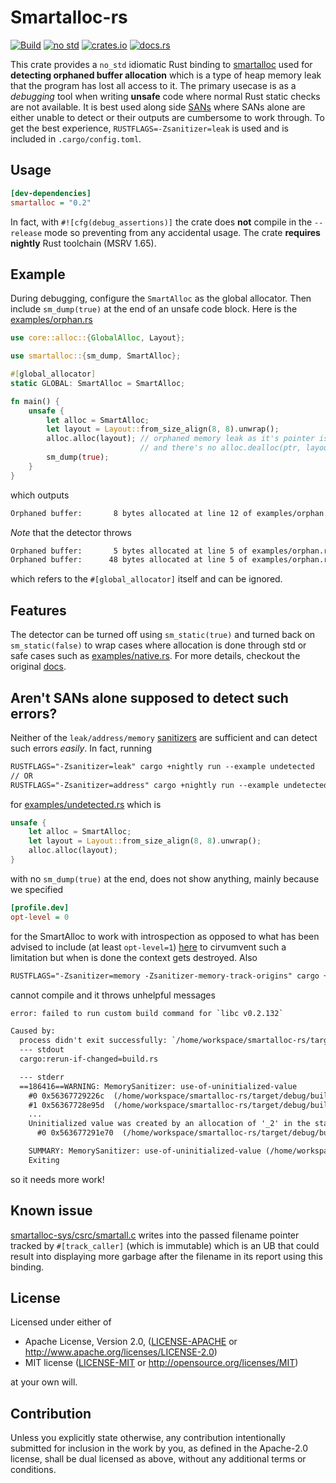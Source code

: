 # Smartalloc-rs

[![Build](https://github.com/ehsanmok/smartalloc-rs/actions/workflows/build.yml/badge.svg)](https://github.com/ehsanmok/smartalloc-rs/actions/workflows/build.yml)
[![no std](https://img.shields.io/badge/no-std-red)](https://img.shields.io/badge/no-std-red)
[![crates.io](https://img.shields.io/crates/v/smartalloc.svg)](https://crates.io/crates/smartalloc)
[![docs.rs](https://docs.rs/smartalloc/badge.svg)](https://docs.rs/smartalloc)

This crate provides a `no_std` idiomatic Rust binding to [smartalloc](https://www.fourmilab.ch/smartall/) used for
**detecting orphaned buffer allocation** which is a type of heap memory leak that the program has lost all access to it.
The primary usecase is as a *debugging* tool when writing **unsafe** code where normal Rust static checks are not available.
It is best used along side [SANs](https://doc.rust-lang.org/beta/unstable-book/compiler-flags/sanitizer.html) where SANs
alone are either unable to detect or their outputs are cumbersome to work through.
To get the best experience, `RUSTFLAGS=-Zsanitizer=leak` is used and is included in `.cargo/config.toml`.

## Usage

```ini
[dev-dependencies]
smartalloc = "0.2"
```

In fact, with `#![cfg(debug_assertions)]` the crate does **not** compile in the `--release` mode so preventing from any accidental usage.
The crate **requires nightly** Rust toolchain (MSRV 1.65).

## Example

During debugging, configure the `SmartAlloc` as the global allocator. Then include `sm_dump(true)` at the end of an unsafe code block.
Here is the [examples/orphan.rs](https://github.com/ehsanmok/smartalloc-rs/blob/main/examples/orphan.rs)

```rust
use core::alloc::{GlobalAlloc, Layout};

use smartalloc::{sm_dump, SmartAlloc};

#[global_allocator]
static GLOBAL: SmartAlloc = SmartAlloc;

fn main() {
    unsafe {
        let alloc = SmartAlloc;
        let layout = Layout::from_size_align(8, 8).unwrap();
        alloc.alloc(layout); // orphaned memory leak as it's pointer is lost
                             // and there's no alloc.dealloc(ptr, layout)
        sm_dump(true);
    }
}
```

which outputs

```txt
Orphaned buffer:       8 bytes allocated at line 12 of examples/orphan.rs
```

*Note* that the detector throws

```txt
Orphaned buffer:       5 bytes allocated at line 5 of examples/orphan.rs
Orphaned buffer:      48 bytes allocated at line 5 of examples/orphan.rs
```

which refers to the `#[global_allocator]` itself and can be ignored.

## Features

The detector can be turned off using `sm_static(true)` and turned back on `sm_static(false)` to wrap cases where allocation is done through std or safe cases such as [examples/native.rs](https://github.com/ehsanmok/smartalloc-rs/blob/main/examples/native.rs). For more details, checkout the original [docs](https://www.fourmilab.ch/smartall/).

## Aren't SANs alone supposed to detect such errors?

Neither of the `leak/address/memory` [sanitizers](https://doc.rust-lang.org/beta/unstable-book/compiler-flags/sanitizer.html) are sufficient and can detect such errors *easily*.
In fact, running

```txt
RUSTFLAGS="-Zsanitizer=leak" cargo +nightly run --example undetected
// OR
RUSTFLAGS="-Zsanitizer=address" cargo +nightly run --example undetected
```

for [examples/undetected.rs](https://github.com/ehsanmok/smartalloc-rs/blob/main/examples/undetected.rs) which is

```rust
unsafe {
    let alloc = SmartAlloc;
    let layout = Layout::from_size_align(8, 8).unwrap();
    alloc.alloc(layout);
}
```

with no `sm_dump(true)` at the end, does not show anything, mainly because we specified

```ini
[profile.dev]
opt-level = 0
```

for the SmartAlloc to work with introspection as opposed to what has been advised to include (at least `opt-level=1`) [here](https://github.com/japaric/rust-san#unrealiable-leaksanitizer)
to cirvumvent such a limitation but when is done the context gets destroyed. Also

```txt
RUSTFLAGS="-Zsanitizer=memory -Zsanitizer-memory-track-origins" cargo +nightly run --example undetected
```

cannot compile and it throws unhelpful messages

```txt
error: failed to run custom build command for `libc v0.2.132`

Caused by:
  process didn't exit successfully: `/home/workspace/smartalloc-rs/target/debug/build/libc-02d4e594eff5723f/build-script-build` (exit status: 1)
  --- stdout
  cargo:rerun-if-changed=build.rs

  --- stderr
  ==186416==WARNING: MemorySanitizer: use-of-uninitialized-value
    #0 0x56367729226c  (/home/workspace/smartalloc-rs/target/debug/build/libc-02d4e594eff5723f/build-script-build+0x7a26c) (BuildId: ff090caba1904387acf3f0fecb58801c6fa5caed)
    #1 0x56367728e95d  (/home/workspace/smartalloc-rs/target/debug/build/libc-02d4e594eff5723f/build-script-build+0x7695d) (BuildId: ff090caba1904387acf3f0fecb58801c6fa5caed)
    ...
    Uninitialized value was created by an allocation of '_2' in the stack frame of function '_ZN18build_script_build19rustc_minor_nightly17hfbf53e202478a57bE'
      #0 0x563677291e70  (/home/workspace/smartalloc-rs/target/debug/build/libc-02d4e594eff5723f/build-script-build+0x79e70) (BuildId: ff090caba1904387acf3f0fecb58801c6fa5caed)

    SUMMARY: MemorySanitizer: use-of-uninitialized-value (/home/workspace/smartalloc-rs/target/debug/build/libc-02d4e594eff5723f/build-script-build+0x7a26c) (BuildId: ff090caba1904387acf3f0fecb58801c6fa5caed)
    Exiting
```

so it needs more work!

## Known issue

[smartalloc-sys/csrc/smartall.c](https://github.com/ehsanmok/smartalloc-rs/blob/main/smartalloc-sys/csrc/smartall.c)
writes into the passed filename pointer tracked by `#[track_caller]` (which is immutable)
which is an UB that could result into displaying more garbage after the filename in its report using this binding.

## License

Licensed under either of

* Apache License, Version 2.0, ([LICENSE-APACHE](LICENSE-APACHE) or http://www.apache.org/licenses/LICENSE-2.0)
* MIT license ([LICENSE-MIT](LICENSE-MIT) or http://opensource.org/licenses/MIT)

at your own will.

## Contribution

Unless you explicitly state otherwise, any contribution intentionally
submitted for inclusion in the work by you, as defined in the Apache-2.0
license, shall be dual licensed as above, without any additional terms or
conditions.
